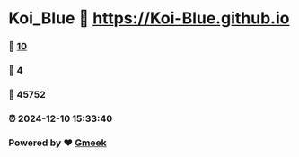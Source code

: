 # Koi_Blue :link: https://Koi-Blue.github.io 
### :page_facing_up: [10](https://Koi-Blue.github.io/tag.html) 
### :speech_balloon: 4 
### :hibiscus: 45752 
### :alarm_clock: 2024-12-10 15:33:40 
### Powered by :heart: [Gmeek](https://github.com/Meekdai/Gmeek)
